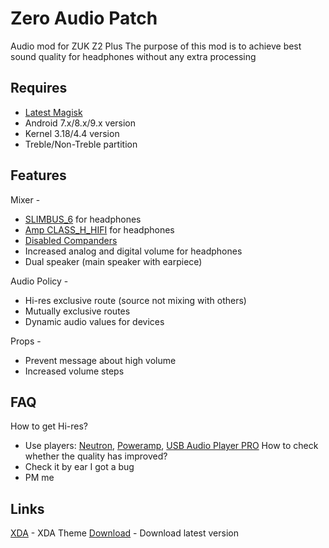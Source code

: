# Zero Audio Patch

Audio mod for ZUK Z2 Plus
The purpose of this mod is to achieve best sound quality for headphones without any extra processing

## Requires

* [Latest Magisk](https://forum.xda-developers.com/apps/magisk/official-magisk-v7-universal-systemless-t3473445)
* Android 7.x/8.x/9.x version
* Kernel 3.18/4.4 version
* Treble/Non-Treble partition

## Features

Mixer -
* [SLIMBUS_6](https://en.wikipedia.org/wiki/SLIMbus) for headphones
* [Amp CLASS_H_HIFI](https://en.wikipedia.org/wiki/Power_amplifier_classes) for headphones
* [Disabled Companders](https://en.wikipedia.org/wiki/Companding)
* Increased analog and digital volume for headphones
* Dual speaker (main speaker with earpiece)

Audio Policy -
* Hi-res exclusive route (source not mixing with others)
* Mutually exclusive routes
* Dynamic audio values for devices

Props -
* Prevent message about high volume
* Increased volume steps

## FAQ

How to get Hi-res?
* Use players: [Neutron](https://play.google.com/store/apps/details?id=com.neutroncode.mp), [Poweramp](https://play.google.com/store/apps/details?id=com.maxmpz.audioplayer), [USB Audio Player PRO](https://play.google.com/store/apps/details?id=com.extreamsd.usbaudioplayerpro)
How to check whether the quality has improved?
* Check it by ear
I got a bug
* PM me

## Links

[XDA](https://forum.xda-developers.com/lenovo-zuk-z2/themes/magisk-v17-x-zero-audio-patch-t3843893) - XDA Theme
[Download](https://github.com/xvlad113x/zero_audio_patch/release) - Download latest version